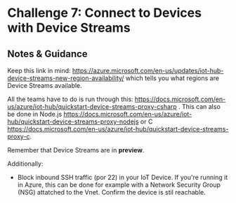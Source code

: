 # Challenge 7: Connect to Devices with Device Streams

## Notes & Guidance

Keep this link in mind: <https://azure.microsoft.com/en-us/updates/iot-hub-device-streams-new-region-availability/> which tells you what regions are Device Streams available.

All the teams have to do is run through this: <https://docs.microsoft.com/en-us/azure/iot-hub/quickstart-device-streams-proxy-csharp> . This can also be done in Node.js <https://docs.microsoft.com/en-us/azure/iot-hub/quickstart-device-streams-proxy-nodejs> or C <https://docs.microsoft.com/en-us/azure/iot-hub/quickstart-device-streams-proxy-c>.

Remember that Device Streams are in **preview**.

Additionally:

- Block inbound SSH traffic (por 22) in your IoT Device. If you're running it in Azure, this can be done for example with a Network Security Group (NSG) attatched to the Vnet. Confirm the device is stil reachable.
